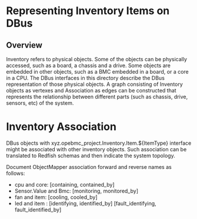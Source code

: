 # Representing Inventory Items on DBus

## Overview

Inventory refers to physical objects. Some of the objects can be physically
accessed, such as a board, a chassis and a drive. Some objects are embedded in
other objects, such as a BMC embedded in a board, or a core in a CPU. The DBus
interfaces in this directory describe the DBus representation of those physical
objects. A graph consisting of Inventory objects as vertexes and Association
as edges can be constructed that represents the relationship between different
parts (such as chassis, drive, sensors, etc) of the system.

# Inventory Association

DBus objects with xyz.opebmc_project.Inventory.Item.${ItemType} interface might
be associated with other inventory objects. Such association can be translated
to Redfish schemas and then indicate the system topology.

Document ObjectMapper association forward and reverse names as follows:
* cpu and core: [containing, contained_by]
* Sensor.Value and Bmc: [monitoring, monitored_by]
* fan and item: [cooling, cooled_by]
* led and item : [identifying, identified_by] [fault_identifying, fault_identified_by]

